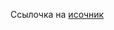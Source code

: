 Ссылочка на [исочник](https://docs.google.com/document/d/1uxMtsjEMPnvvK4_m0_TQRSrnsYI6I5w5X4suXIPeik8/edit)
